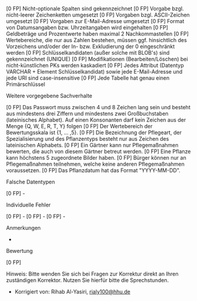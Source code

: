 [0 FP] Nicht-optionale Spalten sind gekennzeichnet
[0 FP] Vorgabe bzgl. nicht-leerer Zeichenketten umgesetzt
[0 FP] Vorgaben bzgl. ASCII-Zeichen umgesetzt
[0 FP] Vorgaben zur E-Mail-Adresse umgesetzt
[0 FP] Format von Datumsangaben bzw. Uhrzeitangaben wird eingehalten
[0 FP] Geldbeträge und Prozentwerte haben maximal 2 Nachkommastellen
[0 FP] Wertebereiche, die nur aus Zahlen bestehen, müssen ggf. hinsichtlich des Vorzeichens und/oder der In- bzw. Exkludierung der 0 eingeschränkt werden
[0 FP] Schlüsselkandidaten (außer solche mit BLOB's) sind gekennzeichnet (UNIQUE) 
[0 FP] Modifikationen (Bearbeiten/Löschen) bei nicht-künstlichen PKs werden kaskadiert
[0 FP] Jedes Attribut (Datentyp VARCHAR + Element Schlüsselkandidat) sowie jede E-Mail-Adresse und jede URI sind case-insensitive
[0 FP] Jede Tabelle hat genau einen Primärschlüssel

Weitere vorgegebene Sachverhalte

[0 FP] Das Passwort muss zwischen 4 und 8 Zeichen lang sein und besteht aus mindestens drei Ziffern und mindestens zwei Großbuchstaben (lateinisches Alphabet). Auf einen Konsonanten darf kein Zeichen aus der Menge {Q, W, E, R, T, Y} folgen
[0 FP] Der Wertebereich der Bewertungsskala ist {1, ... ,5}.
[0 FP] Die Bezeichnung der Pflegeart, der Spezialisierung und des Pflanzentyps besteht nur aus Zeichen des lateinischen Alphabets.
[0 FP] Ein Gärtner kann nur Pflegemaßnahmen bewerten, die auch von diesem Gärtner betreut werden.
[0 FP] Eine Pflanze kann höchstens 5 zugeordnete Bilder haben.
[0 FP] Bürger können nur an Pflegemaßnahmen teilnehmen, welche keine anderen Pflegemaßnahmen voraussetzen.
[0 FP] Das Pflanzdatum hat das Format "YYYY-MM-DD".

Falsche Datentypen

[0 FP] - 

Individuelle Fehler

[0 FP] - 
[0 FP] - 
[0 FP] - 



Anmerkungen

- 

Bewertung

[0 FP] 

Hinweis: Bitte wenden Sie sich bei Fragen zur Korrektur direkt an Ihren zuständigen Korrektor. Nutzen Sie hierfür bitte die Sprechstunden.

- Korrigiert von: Rihab Al-Yasiri, rialy100@hhu.de